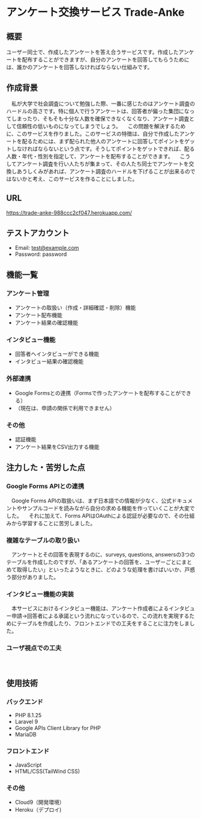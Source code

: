 
# アンケート交換サービス Trade-Anke
## 概要
ユーザー同士で、作成したアンケートを答え合うサービスです。作成したアンケートを配布することができますが、自分のアンケートを回答してもらうためには、誰かのアンケートを回答しなければならない仕組みです。

## 作成背景
　私が大学で社会調査について勉強した際、一番に感じたのはアンケート調査のハードルの高さです。特に個人で行うアンケートは、回答者が偏った集団になってしまったり、そもそも十分な人数を確保できなくなくなり、アンケート調査として信頼性の低いものになってしまうでしょう。
　この問題を解決するために、このサービスを作りました。このサービスの特徴は、自分で作成したアンケートを配るためには、まず配られた他人のアンケートに回答してポイントをゲットしなければならないという点です。そうしてポイントをゲットできれば、配る人数・年代・性別を指定して、アンケートを配布することができます。
　こうしてアンケート調査を行い人たちが集まって、その人たち同士でアンケートを交換しあうしくみがあれば、アンケート調査のハードルを下げることが出来るのではないかと考え、このサービスを作ることにしました。
## URL
https://trade-anke-988ccc2cf047.herokuapp.com/
## テストアカウント
- Email:    test@example.com
- Password: password
## 機能一覧
### アンケート管理
- アンケートの取扱い（作成・詳細確認・削除）機能
- アンケート配布機能
- アンケート結果の確認機能
### インタビュー機能
- 回答者へインタビューができる機能
- インタビュー結果の確認機能
### 外部連携
- Google Formsとの連携（Formsで作ったアンケートを配布することができる）
- （現在は、申請の関係で利用できません）
### その他
- 認証機能
- アンケート結果をCSV出力する機能

## 注力した・苦労した点
### Google Forms APIとの連携
　Google Forms APIの取扱いは、まず日本語での情報が少なく、公式ドキュメントやサンプルコードを読みながら自分の求める機能を作っていくことが大変でした。
　それに加えて、Forms APIはOAuthによる認証が必要なので、その仕組みから学習することに苦労しました。
### 複雑なテーブルの取り扱い
　アンケートとその回答を表現するのに、surveys, questions, answersの3つのテーブルを作成したのですが、「あるアンケートの回答を、ユーザーごとにまとめて取得したい」といったようなときに、どのような処理を書けばいいか、戸惑う部分がありました。
### インタビュー機能の実装
　本サービスにおけるインタビュー機能は、アンケート作成者によるインタビュー申請→回答者による承諾という流れになっているので、この流れを実現するためにテーブルを作成したり、フロントエンドでの工夫をすることに注力をしました。
### ユーザ視点での工夫
　　

## 使用技術
### バックエンド
- PHP 8.1.25
- Laravel 9
- Google APIs Client Library for PHP
- MariaDB
### フロントエンド
- JavaScript
- HTML/CSS(TailWind CSS)
### その他
- Cloud9（開発環境）
- Heroku（デプロイ)
